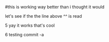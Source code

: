 #this is working way better than i thought it would

let's see if the the line above ^^ is read

5 yay it works that's cool

6 testing commit -a
